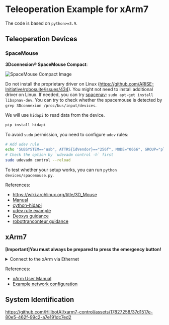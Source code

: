 # Teleoperation Example for xArm7

The code is based on `python>=3.9`.

## Teleoperation Devices

### SpaceMouse

**3Dconnexion® SpaceMouse Compact**:

![SpaceMouse Compact Image](https://3dconnexion.com/dk/wp-content/uploads/sites/13/2020/07/SpaceMouse_Compact-main_header_image.jpg)

Do not install the proprietary driver on Linux (<https://github.com/ARISE-Initiative/robosuite/issues/434>).
You might not need to install additional driver on Linux. If needed, you can try [spacenav](https://spacenav.sourceforge.net/): `sudo apt-get install libspnav-dev`.
You can try to check whether the spacemouse is detected by `grep 3Dconnexion /proc/bus/input/devices`.

We will use `hidapi` to read data from the device.

```bash
pip install hidapi
```

To avoid `sudo` permission, you need to configure `udev` rules:

```bash
# Add udev rule
echo 'SUBSYSTEM=="usb", ATTRS{idVendor}=="256f", MODE="0666", GROUP="plugdev"' | sudo tee /etc/udev/rules.d/99-my-device.rules
# Check the option by `udevadm control -h` first
sudo udevadm control --reload
```

To test whether your setup works, you can run `python devices/spacemouse.py`.

References:

- <https://wiki.archlinux.org/title/3D_Mouse>
- [Manual](https://3dconnexion.com/manuals/spacemouse-compact/en/Manual_3Dconnexion-SpaceMouse-Compact_EN.pdf)
- [cython-hidapi](https://github.com/trezor/cython-hidapi)
- [udev rule example](https://stackoverflow.com/questions/50322382/python-hidapi-troubleshooting-open-failures)
- [Deoxys guidance](https://ut-austin-rpl.github.io/deoxys-docs/html/tutorials/using_teleoperation_devices.html)
- [robottranconteur guidance](https://github.com/robotraconteur-contrib/robotraconteur_spacemouse_evdev_driver)

## xArm7

**\[Important\]You must always be prepared to press the emergency button!**

<details>
<summary>Connect to the xArm via Ethernet</summary>

> To connect with Ethernet, please check if the computer's IP addressis 192.168.1.\*, check if the network proxy is enabled, and check ifthe robotic arm’s IP address conflicts with that of other devicesinthe LAN. Please change the computer IP address to the same networksegment and close the computer's network proxy. To test whether thecomputer can communicate with the robotic arm, open the command terminal and input ‘ping 192.168.1.\* (the IP address of the roboticarm)’. If the ping is working, the communication between the computer and the robotic arm is successful.

![Example network configuration for xArm on Ubuntu 20.04](static/example-network-config-for-xarm.png)

</details>

References:

- [xArm User Manual](https://www.ufactory.cc/wp-content/uploads/2024/02/xArm-User-Manual-V2.3.0.pdf)
- [Example network configuration](https://forum.ufactory.cc/t/computer-ip-configuration/2530)

## System Identification

https://github.com/HillbotAI/xarm7-control/assets/17827258/37d1517e-80e5-462f-99c2-a7e191dc7ed2

